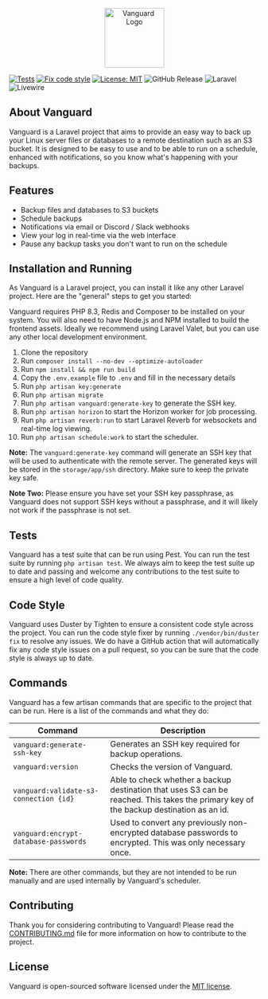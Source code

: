 <p align="center"><img src="https://i.imgur.com/wyPXdbX.png" width="120" alt="Vanguard Logo"></p>

[![Tests](https://github.com/lewislarsen/vanguard/actions/workflows/test-suite.yml/badge.svg?branch=main)](https://github.com/lewislarsen/vanguard/actions/workflows/test-suite.yml)
[![Fix code style](https://github.com/lewislarsen/vanguard/actions/workflows/fix-code-style.yml/badge.svg)](https://github.com/lewislarsen/vanguard/actions/workflows/fix-code-style.yml)
[![License: MIT](https://img.shields.io/badge/License-MIT-yellow.svg)](https://opensource.org/licenses/MIT)
![GitHub Release](https://img.shields.io/github/v/release/vanguardsh/vanguard)
![Laravel](https://img.shields.io/badge/Laravel-FF2D20?style=for-the-badge&logo=laravel&logoColor=white)
![Livewire](https://img.shields.io/badge/livewire-4e56a6?style=for-the-badge&logo=livewire&logoColor=white)
## About Vanguard

Vanguard is a Laravel project that aims to provide an easy way to back up your Linux server files or databases to a remote destination such as an S3 bucket. It is designed to be easy to use and to be able to run on a schedule, enhanced with notifications, so you know what's happening with your backups.

## Features

- Backup files and databases to S3 buckets
- Schedule backups
- Notifications via email or Discord / Slack webhooks
- View your log in real-time via the web interface
- Pause any backup tasks you don't want to run on the schedule

## Installation and Running
As Vanguard is a Laravel project, you can install it like any other Laravel project. Here are the "general" steps to get you started:

Vanguard requires PHP 8.3, Redis and Composer to be installed on your system. You will also need to have Node.js and NPM installed to build the frontend assets. Ideally we recommend using Laravel Valet, but you can use any other local development environment.

1. Clone the repository
2. Run `composer install --no-dev --optimize-autoloader`
3. Run `npm install && npm run build`
4. Copy the `.env.example` file to `.env` and fill in the necessary details
5. Run `php artisan key:generate`
6. Run `php artisan migrate`
7. Run `php artisan vanguard:generate-key` to generate the SSH key.
8. Run `php artisan horizon` to start the Horizon worker for job processing.
9. Run `php artisan reverb:run` to start Laravel Reverb for websockets and real-time log viewing.
10. Run `php artisan schedule:work` to start the scheduler.

**Note:** The `vanguard:generate-key`
command will generate an SSH key that will be used to authenticate with the remote server. The generated keys will be stored in the `storage/app/ssh` directory. Make sure to keep the private key safe.

**Note Two:** Please ensure you have set your SSH key passphrase, as Vanguard does not support SSH keys without a passphrase, and it will likely not work if the passphrase is not set.

## Tests

Vanguard has a test suite that can be run using Pest. You can run the test suite by running `php artisan test`. We always aim to keep the test suite up to date and passing and welcome any contributions to the test suite to ensure a high level of code quality.

## Code Style

Vanguard uses Duster by Tighten to ensure a consistent code style across the project. You can run the code style fixer by running `./vendor/bin/duster fix` to resolve any issues.  We do have a GitHub action that will automatically fix any code style issues on a pull request, so you can be sure that the code style is always up to date.

## Commands

Vanguard has a few artisan commands that are specific to the project that can be run. Here is a list of the commands and what they do:

| Command                                | Description                                                                                                                            |
|----------------------------------------|----------------------------------------------------------------------------------------------------------------------------------------|
| `vanguard:generate-ssh-key`            | Generates an SSH key required for backup operations.                                                                                   |
| `vanguard:version`                     | Checks the version of Vanguard.                                                                                                        |
| `vanguard:validate-s3-connection {id}` | Able to check whether a backup destination that uses S3 can be reached. This takes the primary key of the backup destination as an id. |
| `vanguard:encrypt-database-passwords`  | Used to convert any previously non-encrypted database passwords to encrypted. This was only necessary once.                            |

**Note:** There are other commands, but they are not intended to be run manually and are used internally by Vanguard's scheduler.

## Contributing

Thank you for considering contributing to Vanguard! Please read the [CONTRIBUTING.md](CONTRIBUTING.md) file for more information on how to contribute to the project.

## License

Vanguard is open-sourced software licensed under the [MIT license](https://opensource.org/licenses/MIT).
